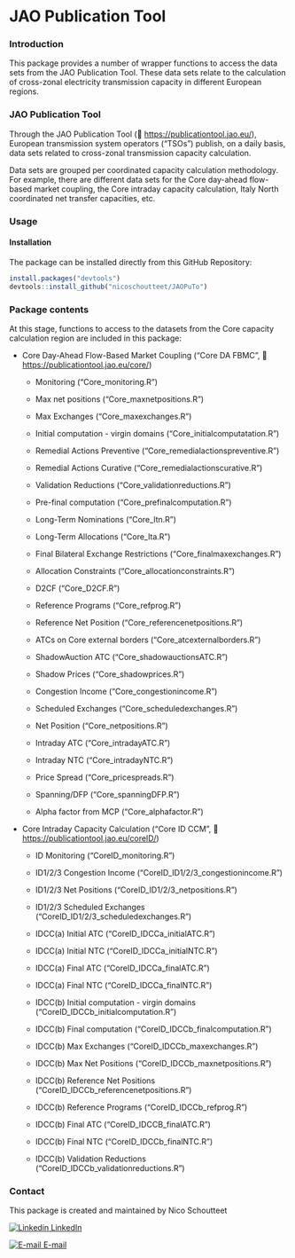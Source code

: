 JAO Publication Tool
================

### Introduction

This package provides a number of wrapper functions to access the data
sets from the JAO Publication Tool. These data sets relate to the
calculation of cross-zonal electricity transmission capacity in
different European regions.

### JAO Publication Tool

Through the JAO Publication Tool (🔗 <https://publicationtool.jao.eu/>),
European transmission system operators (“TSOs”) publish, on a daily
basis, data sets related to cross-zonal transmission capacity
calculation.

Data sets are grouped per coordinated capacity calculation methodology.
For example, there are different data sets for the Core day-ahead
flow-based market coupling, the Core intraday capacity calculation,
Italy North coordinated net transfer capacities, etc.

### Usage

#### Installation

The package can be installed directly from this GitHub Repository:

``` r
install.packages("devtools")
devtools::install_github("nicoschoutteet/JAOPuTo")
```

### Package contents

At this stage, functions to access to the datasets from the Core
capacity calculation region are included in this package:

- Core Day-Ahead Flow-Based Market Coupling (“Core DA FBMC”, 🔗
  <https://publicationtool.jao.eu/core/>)

  - Monitoring (“Core_monitoring.R”)

  - Max net positions (“Core_maxnetpositions.R”)

  - Max Exchanges (“Core_maxexchanges.R”)

  - Initial computation - virgin domains (“Core_initialcomputatation.R”)

  - Remedial Actions Preventive (“Core_remedialactionspreventive.R”)

  - Remedial Actions Curative (“Core_remedialactionscurative.R”)

  - Validation Reductions (“Core_validationreductions.R”)

  - Pre-final computation (“Core_prefinalcomputation.R”)

  - Long-Term Nominations (“Core_ltn.R”)

  - Long-Term Allocations (“Core_lta.R”)

  - Final Bilateral Exchange Restrictions (“Core_finalmaxexchanges.R”)

  - Allocation Constraints (“Core_allocationconstraints.R”)

  - D2CF (“Core_D2CF.R”)

  - Reference Programs (“Core_refprog.R”)

  - Reference Net Position (“Core_referencenetpositions.R”)

  - ATCs on Core external borders (“Core_atcexternalborders.R”)

  - ShadowAuction ATC (“Core_shadowauctionsATC.R”)

  - Shadow Prices (“Core_shadowprices.R”)

  - Congestion Income (“Core_congestionincome.R”)

  - Scheduled Exchanges (“Core_scheduledexchanges.R”)

  - Net Position (“Core_netpositions.R”)

  - Intraday ATC (“Core_intradayATC.R”)

  - Intraday NTC (“Core_intradayNTC.R”)

  - Price Spread (“Core_pricespreads.R”)

  - Spanning/DFP (“Core_spanningDFP.R”)

  - Alpha factor from MCP (“Core_alphafactor.R”)

- Core Intraday Capacity Calculation (“Core ID CCM”, 🔗
  <https://publicationtool.jao.eu/coreID/>)

  - ID Monitoring (“CoreID_monitoring.R”)

  - ID1/2/3 Congestion Income (“CoreID_ID1/2/3_congestionincome.R”)

  - ID1/2/3 Net Positions (“CoreID_ID1/2/3_netpositions.R”)

  - ID1/2/3 Scheduled Exchanges (“CoreID_ID1/2/3_scheduledexchanges.R”)

  - IDCC(a) Initial ATC (“CoreID_IDCCa_initialATC.R”)

  - IDCC(a) Initial NTC (“CoreID_IDCCa_initialNTC.R”)

  - IDCC(a) Final ATC (“CoreID_IDCCa_finalATC.R”)

  - IDCC(a) Final NTC (“CoreID_IDCCa_finalNTC.R”)

  - IDCC(b) Initial computation - virgin domains
    (“CoreID_IDCCb_initialcomputation.R”)

  - IDCC(b) Final computation (“CoreID_IDCCb_finalcomputation.R”)

  - IDCC(b) Max Exchanges (“CoreID_IDCCb_maxexchanges.R”)

  - IDCC(b) Max Net Positions (“CoreID_IDCCb_maxnetpositions.R”)

  - IDCC(b) Reference Net Positions
    (“CoreID_IDCCb_referencenetpositions.R”)

  - IDCC(b) Reference Programs (“CoreID_IDCCb_refprog.R”)

  - IDCC(b) Final ATC (“CoreID_IDCCB_finalATC.R”)

  - IDCC(b) Final NTC (“CoreID_IDCCb_finalNTC.R”)

  - IDCC(b) Validation Reductions
    (“CoreID_IDCCb_validationreductions.R”)

### Contact

This package is created and maintained by Nico Schoutteet

[![Linkedin](https://cdn4.iconfinder.com/data/icons/social-media-flat-7/64/Social-media_LinkedIn-16.png)
LinkedIn](https://www.linkedin.com/in/nicoschoutteet/ "External link to LinkedIn profile")

[![E-mail](https://cdn2.iconfinder.com/data/icons/social-media-2259/512/gmail-16.png)
E-mail](mailto:n.schoutteet@gmail.com "Send e-mail")
